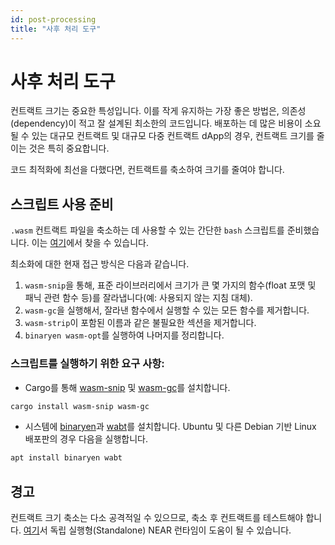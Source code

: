 ```yaml
---
id: post-processing
title: "사후 처리 도구"
---
```


# 사후 처리 도구
컨트랙트 크기는 중요한 특성입니다. 이를 작게 유지하는 가장 좋은 방법은, 의존성(dependency)이 적고 잘 설계된 최소한의 코드입니다. 배포하는 데 많은 비용이 소요될 수 있는 대규모 컨트랙트 및 대규모 다중 컨트랙트 dApp의 경우, 컨트랙트 크기를 줄이는 것은 특히 중요합니다.

코드 최적화에 최선을 다했다면, 컨트랙트를 축소하여 크기를 줄여야 합니다.

## 스크립트 사용 준비
`.wasm` 컨트랙트 파일을 축소하는 데 사용할 수 있는 간단한 `bash` 스크립트를 준비했습니다. 이는 [여기](https://github.com/near/near-sdk-rs/blob/master/minifier/minify.sh)에서 찾을 수 있습니다.

최소화에 대한 현재 접근 방식은 다음과 같습니다.
1. `wasm-snip`을 통해, 표준 라이브러리에서 크기가 큰 몇 가지의 함수(float 포맷 및 패닉 관련 함수 등)를 잘라냅니다(예: 사용되지 않는 지침 대체).
2. `wasm-gc`을 실행해서, 잘라낸 함수에서 실행할 수 있는 모든 함수를 제거합니다.
3. `wasm-strip`이 포함된 이름과 같은 불필요한 섹션을 제거합니다.
4. `binaryen wasm-opt`를 실행하여 나머지를 정리합니다.

### 스크립트를 실행하기 위한 요구 사항:
- Cargo를 통해 [wasm-snip](https://docs.rs/wasm-snip/0.4.0/wasm_snip/) 및 [wasm-gc](https://docs.rs/crate/wasm-gc/0.1.6)를 설치합니다.
```bash
cargo install wasm-snip wasm-gc
```
- 시스템에 [binaryen](https://github.com/WebAssembly/binaryen)과 [wabt](https://github.com/WebAssembly/wabt)를 설치합니다. Ubuntu 및 다른 Debian 기반 Linux 배포판의 경우 다음을 실행합니다.
```bash
apt install binaryen wabt
```
## 경고
컨트랙트 크기 축소는 다소 공격적일 수 있으므로, 축소 후 컨트랙트를 테스트해야 합니다. [여기](https://github.com/nearprotocol/nearcore/tree/master/runtime/near-vm-runner)서 독립 실행형(Standalone) NEAR 런타임이 도움이 될 수 있습니다.